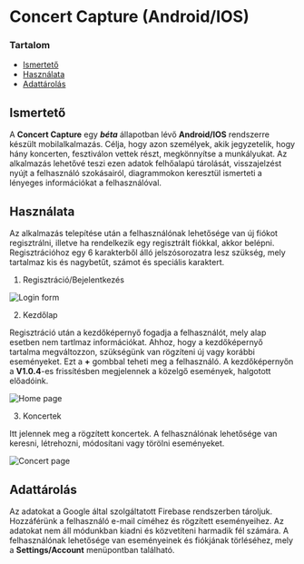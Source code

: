 # Concert Capture (Android/IOS)

### Tartalom

- [Ismertető](#ismertető)
- [Használata](#használata)
- [Adattárolás](#adattárolás)

## Ismertető

A **Concert Capture** egy ***béta*** állapotban lévő **Android/IOS** rendszerre készült mobilalkalmazás. Célja, hogy azon személyek, akik jegyzetelik, hogy hány koncerten, fesztiválon vettek részt, megkönnyítse a munkályukat. Az alkalmazás lehetővé teszi ezen adatok felhőalapú tárolását, visszajelzést nyújt a felhasználó szokásairól, diagrammokon keresztül ismerteti a lényeges információkat a felhasználóval.

## Használata

Az alkalmazás telepítése után a felhasználónak lehetősége van új fiókot regisztrálni, illetve ha rendelkezik egy regisztrált fiókkal, akkor belépni. Regisztrációhoz egy 6 karakterből álló jelszósorozatra lesz szükség, mely tartalmaz kis és nagybetűt, számot és speciális karaktert.

1. Regisztráció/Bejelentkezés

![Login form](../images/login.jpg)

2. Kezdőlap

Regisztráció után a kezdőképernyő fogadja a felhasználót, mely alap esetben nem tartlmaz információkat. Ahhoz, hogy a kezdőképernyő tartalma megváltozzon, szükségünk van rögzíteni új vagy korábbi eseményeket. Ezt a **+** gombbal teheti meg a felhasználó. A kezdőképernyőn a **V1.0.4**-es frissítésben megjelennek a közelgő események, halgotott előadóink.

![Home page](../images/home.png)

3. Koncertek

Itt jelennek meg a rögzített koncertek. A felhasználónak lehetősége van keresni, létrehozni, módosítani vagy törölni eseményeket.

![Concert page](../images/concerts.png)

## Adattárolás

Az adatokat a Google által szolgáltatott Firebase rendszerben tároljuk. Hozzáférünk a felhasználó e-mail címéhez és rögzített eseményeihez. Az adatokat nem áll módunkban kiadni és közvetíteni harmadik fél számára. A felhasználónak lehetősége van eseményeinek és fiókjának törléséhez, mely a **Settings/Account** menüpontban található.